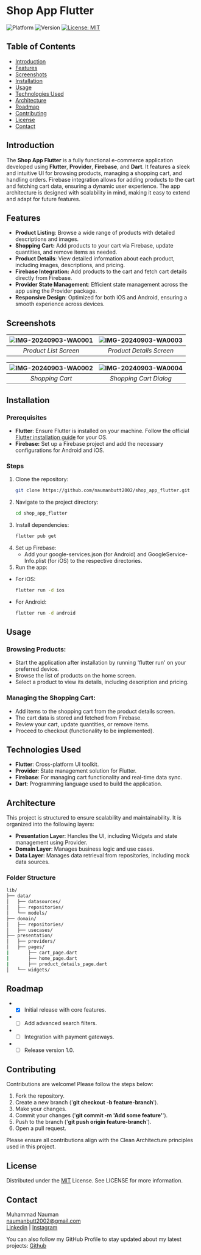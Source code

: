 # Shop App Flutter

![Platform](https://img.shields.io/badge/platform-iOS%20|%20Android-brightgreen)
![Version](https://img.shields.io/badge/version-1.0.0-blue)
[![License: MIT](https://img.shields.io/badge/License-MIT-yellow.svg)](https://opensource.org/licenses/MIT)

## Table of Contents

- [Introduction](#introduction)
- [Features](#features)
- [Screenshots](#screenshots)
- [Installation](#installation)
- [Usage](#usage)
- [Technologies Used](#technologies-used)
- [Architecture](#architecture)
- [Roadmap](#roadmap)
- [Contributing](#contributing)
- [License](#license)
- [Contact](#contact)

## Introduction
The **Shop App Flutter** is a fully functional e-commerce application developed using **Flutter**, **Provider**, **Firebase**, and **Dart**. It features a sleek and intuitive UI for browsing products, managing a shopping cart, and handling orders. Firebase integration allows for adding products to the cart and fetching cart data, ensuring a dynamic user experience. The app architecture is designed with scalability in mind, making it easy to extend and adapt for future features.

## Features

- **Product Listing**: Browse a wide range of products with detailed descriptions and images.
- **Shopping Cart:** Add products to your cart via Firebase, update quantities, and remove items as needed.
- **Product Details**: View detailed information about each product, including images, descriptions, and pricing.
- **Firebase Integration:** Add products to the cart and fetch cart details directly from Firebase.
- **Provider State Management**: Efficient state management across the app using the Provider package.
- **Responsive Design**: Optimized for both iOS and Android, ensuring a smooth experience across devices.

## Screenshots

| ![IMG-20240903-WA0001](https://github.com/user-attachments/assets/732a89b4-e6ab-4758-b894-69b3ec8cabc2) | ![IMG-20240903-WA0003](https://github.com/user-attachments/assets/b43232d9-52ef-41d8-9822-6dedf70d6560) |
|:---------------------------------------:|:--------------------------------------:|
| *Product List Screen*                           | *Product Details Screen*                   |

| ![IMG-20240903-WA0002](https://github.com/user-attachments/assets/a6ac7b0b-c17b-4fbf-90b6-6a18d566ea6f) | ![IMG-20240903-WA0004](https://github.com/user-attachments/assets/d96d6285-b028-4211-bdb8-2cb5dedf03b9) |
|:-----------------------------------------:|:----------------------------------------------------:|
| *Shopping Cart*      | *Shopping Cart Dialog*                           |

## Installation

### Prerequisites

- **Flutter**: Ensure Flutter is installed on your machine. Follow the official [Flutter installation guide](https://flutter.dev/docs/get-started/install) for your OS.
- **Firebase:** Set up a Firebase project and add the necessary configurations for Android and iOS.
### Steps

1. Clone the repository:
   ```bash
   git clone https://github.com/naumanbutt2002/shop_app_flutter.git
2. Navigate to the project directory:
   ```bash
   cd shop_app_flutter
3. Install dependencies:
   ```bash
   flutter pub get
4. Set up Firebase:
    - Add your google-services.json (for Android) and GoogleService-Info.plist (for iOS) to the respective directories.
5. Run the app:
- For iOS:
   ```bash
   flutter run -d ios
- For Android:
   ```bash
   flutter run -d android
   
## Usage
### Browsing Products:
- Start the application after installation by running 'flutter run' on your preferred device.
- Browse the list of products on the home screen.
- Select a product to view its details, including description and pricing.
  
### Managing the Shopping Cart:

- Add items to the shopping cart from the product details screen.
- The cart data is stored and fetched from Firebase.
- Review your cart, update quantities, or remove items.
- Proceed to checkout (functionality to be implemented).

## Technologies Used
- **Flutter**: Cross-platform UI toolkit.
- **Provider**: State management solution for Flutter.
- **Firebase**: For managing cart functionality and real-time data sync.
- **Dart**: Programming language used to build the application.
  
## Architecture
This project is structured to ensure scalability and maintainability. It is organized into the following layers:

- **Presentation Layer**: Handles the UI, including Widgets and state management using Provider.
- **Domain Layer**: Manages business logic and use cases.
- **Data Layer**: Manages data retrieval from repositories, including mock data sources.
  
### Folder Structure
   ```bash
lib/
├── data/
│   ├── datasources/
│   ├── repositories/
│   └── models/
├── domain/
│   ├── repositories/
│   ├── usecases/
├── presentation/
│   ├── providers/
│   ├── pages/
|       ├── cart_page.dart
|       ├── home_page.dart
|       ├── product_details_page.dart
│   └── widgets/

```
## Roadmap
- - [x] Initial release with core features.
- - [ ] Add advanced search filters.
- - [ ] Integration with payment gateways.
- - [ ] Release version 1.0.

## Contributing
Contributions are welcome! Please follow the steps below:

1. Fork the repository.
2. Create a new branch ('**git checkout -b feature-branch**').
3. Make your changes.
4. Commit your changes ('**git commit -m 'Add some feature'**').
5. Push to the branch ('**git push origin feature-branch**').
6. Open a pull request.

Please ensure all contributions align with the Clean Architecture principles used in this project.

## License
Distributed under the [MIT](https://choosealicense.com/licenses/mit/) License. See LICENSE for more information.

## Contact
Muhammad Nauman</br>
naumanbutt2002@gmail.com</br>
[Linkedin](https://www.linkedin.com/in/muhammad-nauman-3746b718a//) | [Instagram](https://www.instagram.com/naumanbutt2002/)

You can also follow my GitHub Profile to stay updated about my latest projects: [Github](https://github.com/naumanbutt2002)
